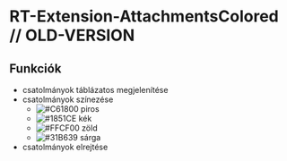 # RT-Extension-AttachmentsColored // OLD-VERSION

## Funkciók
- csatolmányok táblázatos megjelenítése
- csatolmányok színezése 
  - ![#C61800](https://placehold.it/15/C61800/000000?text=+) piros
  - ![#1851CE](https://placehold.it/15/1851CE/000000?text=+) kék 
  - ![#FFCF00](https://placehold.it/15/FFCF00/000000?text=+) zöld 
  - ![#31B639](https://placehold.it/15/31B639/000000?text=+) sárga
- csatolmányok elrejtése
